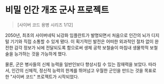 # 비밀 인간 개조 군사 프로젝트
> [사이버 코드 용병 시리즈 1/12]

2050년, 최초의 사이버네틱 뇌강화 임플란트가 발명되면서 처음으로 인간의 뇌가 디지털 기기와 직접 소통할 수 있게 됐다. 이 획기적인 발전은 
어떠한 외과적인 절차 없이 완전한 감각 정보가 뇌에 전달되도록 함으로써 생체 공학 보철술이 마침내 생물학적 보철술을 능가하는 것을 가능하게 했다.

물론, 군은 병사들의 신체 능력을 일반인보다 향상시킬 수 있는 잠재력을 보았다. 따라서, 인간의 신체적, 정신적 능력의 한계를 뛰어넘고 우월한 
군인을 만드는 것을 목표로 한 "사이버 코드" 프로젝트가 시작되었다.
